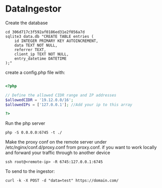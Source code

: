 # DataIngestor

Create the database 
```console
cd 306d717c3f592af0186ed31e2f056a7d
sqlite3 data.db "CREATE TABLE entries (
    id INTEGER PRIMARY KEY AUTOINCREMENT,
    data TEXT NOT NULL,
    referrer TEXT,
    client_ip TEXT NOT NULL,
    entry_datetime DATETIME
);"
```

create a config.php file with:

```php

<?php

// Define the allowed CIDR range and IP addresses
$allowedCIDR = '19.12.0.0/16';
$allowedIPs = ['127.0.0.1']; //Add your ip to this array

?>
```

Run the php server
```console
php -S 0.0.0.0:6745 -t ./
```

Make the proxy conf on the remote server under /etc/nginx/conf.d/proxy.conf from proxy.conf.
if you want to work locally and forward your traffic through to another device

```console
ssh root@<remote-ip> -R 6745:127.0.0.1:6745
```

To send to the ingestor:

```console
curl -k -X POST -d "data=test" https://domain.com/
```
